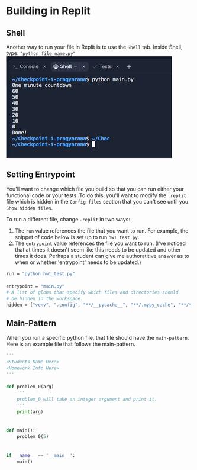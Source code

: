 # Building in Replit

## Shell 
Another way to run your file in Replit is to use the `Shell` tab. Inside Shell, type: `"python file_name.py"`
![](../../_static/shell_run.png)

## Setting Entrypoint
You'll want to change which file you build so that you can run either your functional code or your tests.
To do this, you'll want to modify the `.replit` file which is hidden in the `Config files` section that
you can't see until you `Show hidden files`.  

To run a different file, change `.replit` in two ways:  
1) The `run` value references the file that you want to run. For example, the snippet of code below is set up to run `hw1_test.py`.  
2) The `entrypoint` value references the file you want to run. (I've noticed that at times it doesn't seem like this needs to be updated and other times it does. Perhaps a student can give me authoratitive answer as to when or whether 'entrypoint' needs to be updated.) 

```bash
run = "python hw1_test.py"

entrypoint = "main.py"
# A list of globs that specify which files and directories should
# be hidden in the workspace.
hidden = ["venv", ".config", "**/__pycache__", "**/.mypy_cache", "**/*.pyc"]
```

## Main-Pattern
When you run a specific python file, that file should have the `main-pattern`. Here is an example
file that follows the main-pattern.

```python
'''
<Students Name Here>
<Homework Info Here>
'''

def problem_0(arg)
    '''
    problem_0 will take an integer argument and print it.
    '''
    print(arg)


def main():
    problem_0(5)


if __name__ == '__main__':
    main()
```


